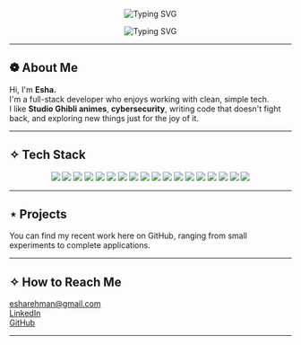 <p align="center">
  <img src="https://readme-typing-svg.demolab.com?font=Fira+Code&weight=500&size=28&pause=1000&color=BFA2DB&center=true&vCenter=true&width=600&lines=Esha%20%E2%80%A2%20Full%20Stack%20Developer" alt="Typing SVG" />
</p>
<p align="center">
  <img src="https://readme-typing-svg.demolab.com?font=Fira+Code&weight=300&size=20&pause=1000&color=BFA2DB&center=true&vCenter=true&width=600&lines=Ghibli%2C%20Music%2C%20Cybersecurity%2C%20Coding" alt="Typing SVG" />
</p>

---

## ❁ About Me  
Hi, I'm **Esha.**  
I'm a full-stack developer who enjoys working with clean, simple tech.  
I like **Studio Ghibli animes**, **cybersecurity**, writing code that doesn't fight back, and exploring new things just for the joy of it.

---

## ✧ Tech Stack  

<div align="center">

  <img src="https://img.shields.io/badge/Python-b8c0ff?style=for-the-badge&logo=python&logoColor=white"/>
  <img src="https://img.shields.io/badge/JavaScript-ffafcc?style=for-the-badge&logo=javascript&logoColor=black"/>
  <img src="https://img.shields.io/badge/TypeScript-ffd6ff?style=for-the-badge&logo=typescript&logoColor=black"/>
  <img src="https://img.shields.io/badge/HTML5-ffc09f?style=for-the-badge&logo=html5&logoColor=white"/>
  <img src="https://img.shields.io/badge/CSS3-ffb3c1?style=for-the-badge&logo=css3&logoColor=white"/>
  <img src="https://img.shields.io/badge/React-cdb4db?style=for-the-badge&logo=react&logoColor=white"/>
  <img src="https://img.shields.io/badge/Node.js-a9def9?style=for-the-badge&logo=node.js&logoColor=white"/>
  <img src="https://img.shields.io/badge/TailwindCSS-ffb3c1?style=for-the-badge&logo=tailwindcss&logoColor=white"/>
  <img src="https://img.shields.io/badge/FastAPI-cdb4db?style=for-the-badge&logo=fastapi&logoColor=white"/>
  <img src="https://img.shields.io/badge/Flask-ffc09f?style=for-the-badge&logo=flask&logoColor=white"/>
  <img src="https://img.shields.io/badge/Express.js-ffe0ac?style=for-the-badge&logo=express&logoColor=black"/>
  <img src="https://img.shields.io/badge/MongoDB-a0ced9?style=for-the-badge&logo=mongodb&logoColor=white"/>
  <img src="https://img.shields.io/badge/SQL-ffee93?style=for-the-badge&logo=mysql&logoColor=black"/>
  <img src="https://img.shields.io/badge/Firebase-ffdac1?style=for-the-badge&logo=firebase&logoColor=black"/>
  <img src="https://img.shields.io/badge/Docker-c9d6e3?style=for-the-badge&logo=docker&logoColor=white"/>
  <img src="https://img.shields.io/badge/AWS-ffcbf2?style=for-the-badge&logo=amazonaws&logoColor=white"/>
  <img src="https://img.shields.io/badge/GCP-b5ead7?style=for-the-badge&logo=googlecloud&logoColor=black"/>
  <img src="https://img.shields.io/badge/Linux-e0bbec?style=for-the-badge&logo=linux&logoColor=black"/>
  
</div>

---

## ⋆ Projects  
You can find my recent work here on GitHub, ranging from small experiments to complete applications.

---

## ✧ How to Reach Me  
[esharehman@gmail.com](mailto:esharehman@gmail.com)  
[LinkedIn](https://www.linkedin.com/in/esha-codeandchaos/)  
[GitHub](https://github.com/BuildWithEsha)

---


